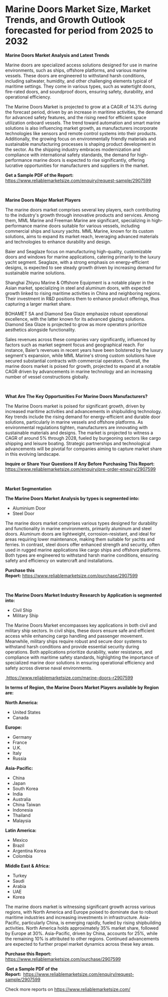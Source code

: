 <p><h1>Marine Doors Market Size, Market Trends, and Growth Outlook forecasted for period from 2025 to 2032</h1></p><p><strong>Marine Doors Market Analysis and Latest Trends</strong></p>
<p><p>Marine doors are specialized access solutions designed for use in marine environments, such as ships, offshore platforms, and various marine vessels. These doors are engineered to withstand harsh conditions, including saltwater, humidity, and other challenging elements typical of maritime settings. They come in various types, such as watertight doors, fire-rated doors, and soundproof doors, ensuring safety, durability, and operational efficiency.</p><p>The Marine Doors Market is projected to grow at a CAGR of 14.3% during the forecast period, driven by an increase in maritime activities, the demand for advanced safety features, and the rising need for efficient space utilization onboard vessels. The trend toward automation and smart marine solutions is also influencing market growth, as manufacturers incorporate technologies like sensors and remote control systems into their products. Additionally, the growing focus on environmentally friendly materials and sustainable manufacturing processes is shaping product development in the sector. As the shipping industry embraces modernization and compliance with international safety standards, the demand for high-performance marine doors is expected to rise significantly, offering lucrative opportunities for manufacturers and suppliers in the market.</p></p>
<p><strong>Get a Sample PDF of the Report:&nbsp;</strong> <a href="https://www.reliablemarketsize.com/enquiry/request-sample/2907599?utm_campaign=2996&utm_medium=2&utm_source=Github&utm_content=ia&utm_term=12032025&utm_id=marine-doors">https://www.reliablemarketsize.com/enquiry/request-sample/2907599</a></p>
<p>&nbsp;</p>
<p><strong>Marine Doors Major Market Players</strong></p>
<p><p>The marine doors market comprises several key players, each contributing to the industry's growth through innovative products and services. Among them, MML Marine and Freeman Marine are significant, specializing in high-performance marine doors suitable for various vessels, including commercial ships and luxury yachts. MML Marine, known for its custom solutions, aims to expand its market reach, leveraging advanced materials and technologies to enhance durability and design.</p><p>Baier and Seaglaze focus on manufacturing high-quality, customizable doors and windows for marine applications, catering primarily to the luxury yacht segment. Seaglaze, with a strong emphasis on energy-efficient designs, is expected to see steady growth driven by increasing demand for sustainable marine solutions.</p><p>Shanghai Zhiyou Marine & Offshore Equipment is a notable player in the Asian market, specializing in steel and aluminum doors, with expected growth linked to rising maritime activities in China and neighboring regions. Their investment in R&D positions them to enhance product offerings, thus capturing a larger market share.</p><p>BOHAMET SA and Diamond Sea Glaze emphasize robust operational excellence, with the latter known for its advanced glazing solutions. Diamond Sea Glaze is projected to grow as more operators prioritize aesthetics alongside functionality.</p><p>Sales revenues across these companies vary significantly, influenced by factors such as market segment focus and geographical reach. For instance, Baier’s revenues in recent years have been bolstered by the luxury segment's expansion, while MML Marine's strong custom solutions have secured substantial contracts with commercial operators. Overall, the marine doors market is poised for growth, projected to expand at a notable CAGR driven by advancements in marine technology and an increasing number of vessel constructions globally.</p></p>
<p>&nbsp;</p>
<p><strong>What Are The Key Opportunities For Marine Doors Manufacturers?</strong></p>
<p><p>The Marine Doors market is poised for significant growth, driven by increased maritime activities and advancements in shipbuilding technology. Key trends include the rising demand for energy-efficient and durable door solutions, particularly in marine vessels and offshore platforms. As environmental regulations tighten, manufacturers are innovating with sustainable materials and designs. The market is projected to witness a CAGR of around 5% through 2028, fueled by burgeoning sectors like cargo shipping and leisure boating. Strategic partnerships and technological advancements will be pivotal for companies aiming to capture market share in this evolving landscape.</p></p>
<p><strong>Inquire or Share Your Questions If Any Before Purchasing This Report:</strong> <a href="https://www.reliablemarketsize.com/enquiry/pre-order-enquiry/2907599?utm_campaign=2996&utm_medium=2&utm_source=Github&utm_content=ia&utm_term=12032025&utm_id=marine-doors">https://www.reliablemarketsize.com/enquiry/pre-order-enquiry/2907599</a></p>
<p>&nbsp;</p>
<p><strong>Market Segmentation</strong></p>
<p><strong>The Marine Doors Market Analysis by types is segmented into:</strong></p>
<p><ul><li>Aluminium Door</li><li>Steel Door</li></ul></p>
<p><p>The marine doors market comprises various types designed for durability and functionality in marine environments, primarily aluminum and steel doors. Aluminum doors are lightweight, corrosion-resistant, and ideal for areas requiring lower maintenance, making them suitable for yachts and ferries. In contrast, steel doors offer enhanced strength and security, often used in rugged marine applications like cargo ships and offshore platforms. Both types are engineered to withstand harsh marine conditions, ensuring safety and efficiency on watercraft and installations.</p></p>
<p><strong>Purchase this Report:&nbsp;</strong><a href="https://www.reliablemarketsize.com/purchase/2907599?utm_campaign=2996&utm_medium=2&utm_source=Github&utm_content=ia&utm_term=12032025&utm_id=marine-doors">https://www.reliablemarketsize.com/purchase/2907599</a></p>
<p>&nbsp;</p>
<p><strong>The Marine Doors Market Industry Research by Application is segmented into:</strong></p>
<p><ul><li>Civil Ship</li><li>Military Ship</li></ul></p>
<p><p>The Marine Doors Market encompasses key applications in both civil and military ship sectors. In civil ships, these doors ensure safe and efficient access while enhancing cargo handling and passenger movement. Meanwhile, military ships require robust and secure door systems to withstand harsh conditions and provide essential security during operations. Both applications prioritize durability, water resistance, and compliance with maritime safety standards, highlighting the importance of specialized marine door solutions in ensuring operational efficiency and safety across diverse naval environments.</p></p>
<p><a href="https://www.reliablemarketsize.com/marine-doors-r2907599?utm_campaign=2996&utm_medium=2&utm_source=Github&utm_content=ia&utm_term=12032025&utm_id=marine-doors">&nbsp;https://www.reliablemarketsize.com/marine-doors-r2907599</a></p>
<p><strong>In terms of Region, the Marine Doors Market Players available by Region are:</strong></p>
<p>
    <p> <strong> North America: </strong>
        <ul>
            <li>United States</li>
            <li>Canada</li>
        </ul>
        </p> 
    <p> <strong> Europe: </strong>
        <ul>
            <li>Germany</li>
            <li>France</li>
            <li>U.K.</li>
            <li>Italy</li>
            <li>Russia</li>
        </ul>
        </p> 
    <p> <strong> Asia-Pacific: </strong>
        <ul>
            <li>China</li>
            <li>Japan</li>
            <li>South Korea</li>
            <li>India</li>
            <li>Australia</li>
            <li>China Taiwan</li>
            <li>Indonesia</li>
            <li>Thailand</li>
            <li>Malaysia</li>
        </ul>
        </p> 
    <p> <strong> Latin America: </strong>
        <ul>
            <li>Mexico</li>
            <li>Brazil</li>
            <li>Argentina Korea</li>
            <li>Colombia</li>
        </ul>
        </p> 
    <p> <strong> Middle East & Africa: </strong>
        <ul>
            <li>Turkey</li>
            <li>Saudi</li>
            <li>Arabia</li>
            <li>UAE</li>
            <li>Korea</li>
        </ul>
    </p>
    </p>
<p><p>The marine doors market is witnessing significant growth across various regions, with North America and Europe poised to dominate due to robust maritime industries and increasing investments in infrastructure. Asia-Pacific, particularly China, is emerging rapidly, fueled by rising shipbuilding activities. North America holds approximately 35% market share, followed by Europe at 30%. Asia-Pacific, driven by China, accounts for 25%, while the remaining 10% is attributed to other regions. Continued advancements are expected to further propel market dynamics across these key areas.</p></p>
<p><strong>Purchase this Report: </strong><a href="https://www.reliablemarketsize.com/purchase/2907599?utm_campaign=2996&utm_medium=2&utm_source=Github&utm_content=ia&utm_term=12032025&utm_id=marine-doors">https://www.reliablemarketsize.com/purchase/2907599</a></p>
<p>&nbsp;<strong>Get a Sample PDF of the Report:&nbsp;&nbsp;</strong><a href="https://www.reliablemarketsize.com/enquiry/request-sample/2907599?utm_campaign=2996&utm_medium=2&utm_source=Github&utm_content=ia&utm_term=12032025&utm_id=marine-doors">https://www.reliablemarketsize.com/enquiry/request-sample/2907599</a></p>
<p><strong></strong></p>
<p>Check more reports on <a href="https://www.reliablemarketsize.com/?utm_campaign=2996&utm_medium=2&utm_source=Github&utm_content=ia&utm_term=12032025&utm_id=marine-doors">https://www.reliablemarketsize.com/</a></p>